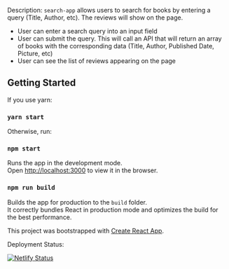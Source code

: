 Description: 
`search-app` allows users to search for books by entering a query (Title, Author, etc). 
The reviews will show on the page.

- User can enter a search query into an input field
- User can submit the query. This will call an API that will return an array of books with the corresponding data (Title, Author, Published Date, Picture, etc)
- User can see the list of reviews appearing on the page

## Getting Started

If you use yarn: 
### `yarn start`

Otherwise, run: 
### `npm start` 

Runs the app in the development mode.<br>
Open [http://localhost:3000](http://localhost:3000) to view it in the browser.

### `npm run build`

Builds the app for production to the `build` folder.<br>
It correctly bundles React in production mode and optimizes the build for the best performance.

This project was bootstrapped with [Create React App](https://github.com/facebook/create-react-app).

Deployment Status:

[![Netlify Status](https://api.netlify.com/api/v1/badges/cf2b1af7-51bd-4750-92bd-134618792c3b/deploy-status)](https://app.netlify.com/sites/nytimes-reviews/deploys)
